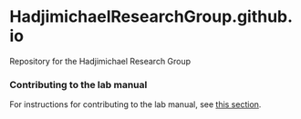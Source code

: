 # HadjimichaelResearchGroup.github.io
Repository for the Hadjimichael Research Group

### Contributing to the lab manual
For instructions for contributing to the lab manual, see [this section](https://HadjimichaelResearchGroup.github.io/Contributing/Instructions.html).

